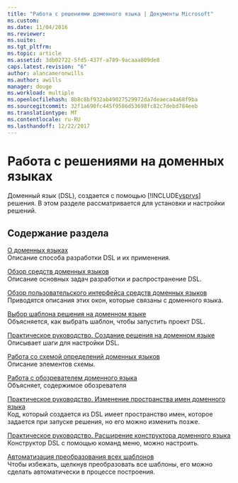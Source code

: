 ```yaml
---
title: "Работа с решениями доменного языка | Документы Microsoft"
ms.custom: 
ms.date: 11/04/2016
ms.reviewer: 
ms.suite: 
ms.tgt_pltfrm: 
ms.topic: article
ms.assetid: 3db02722-5fd5-437f-a789-9acaaa809de8
caps.latest.revision: "6"
author: alancameronwills
ms.author: awills
manager: douge
ms.workload: multiple
ms.openlocfilehash: 8b8c8bf932ab49027529972da7deaeca4a68f9ba
ms.sourcegitcommit: 32f1a690fc445f9586d53698fc82c7debd784eeb
ms.translationtype: MT
ms.contentlocale: ru-RU
ms.lasthandoff: 12/22/2017
---
```

# <a name="working-with-domain-specific-language-solutions"></a>Работа с решениями на доменных языках
Доменный язык (DSL), создается с помощью [!INCLUDE[vsprvs](../code-quality/includes/vsprvs_md.md)] решения. В этом разделе рассматривается для установки и настройки решений.  
  
## <a name="in-this-section"></a>Содержание раздела  
 [О доменных языках](../modeling/about-domain-specific-languages.md)  
 Описание способа разработки DSL и их применения.  
  
 [Обзор средств доменных языков](../modeling/overview-of-domain-specific-language-tools.md)  
 Описание основных задач разработки и распространение DSL.  
  
 [Обзор пользовательского интерфейса средств доменных языков](../modeling/overview-of-the-domain-specific-language-tools-user-interface.md)  
 Приводятся описания этих окон, которые связаны с доменного языка.  
  
 [Выбор шаблона решения на доменном языке](../modeling/choosing-a-domain-specific-language-solution-template.md)  
 Объясняется, как выбрать шаблон, чтобы запустить проект DSL.  
  
 [Практическое руководство. Создание решения на доменном языке](../modeling/how-to-create-a-domain-specific-language-solution.md)  
 Описывает шаги для настройки DSL.  
  
 [Работа со схемой определений доменных языков](../modeling/working-with-the-dsl-definition-diagram.md)  
 Описание элементов схемы.  
  
 [Работа с обозревателем доменного языка](../modeling/working-with-the-domain-specific-language-explorer.md)  
 Объясняет, содержимое обозревателя  
  
 [Практическое руководство. Изменение пространства имен доменного языка](../modeling/how-to-change-the-namespace-of-a-domain-specific-language.md)  
 Код, который создается из DSL имеет пространство имен, которое задается при запуске решения, но его можно изменить позже.  
  
 [Практическое руководство. Расширение конструктора доменного языка](../modeling/how-to-extend-the-domain-specific-language-designer.md)  
 Конструктор DSL с помощью команд меню, можно настроить.  
  
 [Автоматизация преобразования всех шаблонов](http://msdn.microsoft.com/en-us/b63cfe20-fe5e-47cc-9506-59b29bca768a)  
 Чтобы избежать, щелкнув преобразовать все шаблоны, его можно сделать автоматически в процессе построения.